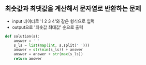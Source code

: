 ## 최솟값과 최댓값을 계산해서 문자열로 반환하는 문제
- input 데이터로 '1 2 3 4'와 같은 형식으로 입력
- output으로 '최솟값 최대값' 순으로 출력

```python
def solution(s):
    answer = ' '
    s_ls = list(map(int, s.split(' ')))
    answer = str(min(s_ls)) + answer
    answer = answer + str(max(s_ls))
    return answer
```

